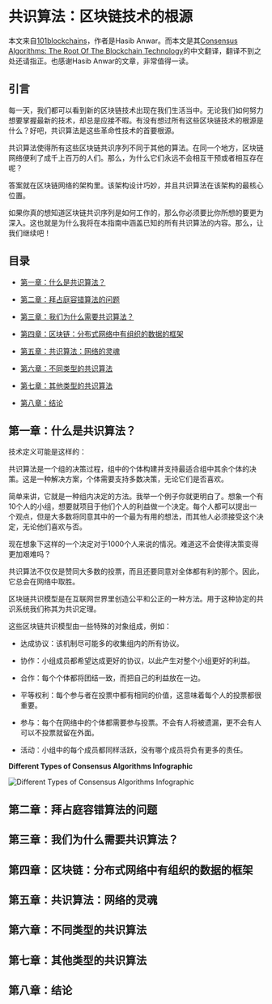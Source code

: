 # 共识算法：区块链技术的根源

本文来自[101blockchains](https://101blockchains.com)，作者是Hasib Anwar。而本文是其[Consensus Algorithms: The Root Of The Blockchain Technology](https://101blockchains.com/consensus-algorithms-blockchain/)的中文翻译，翻译不到之处还请指正。也感谢Hasib Anwar的文章，非常值得一读。


## 引言

每一天，我们都可以看到新的区块链技术出现在我们生活当中。无论我们如何努力想要掌握最新的技术，却总是应接不暇。有没有想过所有这些区块链技术的根源是什么？好吧，共识算法是这些革命性技术的首要根源。

共识算法使得所有这些区块链共识序列不同于其他的算法。在同一个地方，区块链网络便利了成千上百万的人们。那么，为什么它们永远不会相互干预或者相互存在呢？

答案就在区块链网络的架构里。该架构设计巧妙，并且共识算法在该架构的最核心位置。

如果你真的想知道区块链共识序列是如何工作的，那么你必须要比你所想的要更为深入。这也就是为什么我将在本指南中涵盖已知的所有共识算法的内容。那么，让我们继续吧！


## 目录

- [第一章：什么是共识算法？](#第一章：什么是共识算法？)

- [第二章：拜占庭容错算法的问题](#第二章：拜占庭容错算法的问题)

- [第三章：我们为什么需要共识算法？](#第三章：我们为什么需要共识算法？)

- [第四章：区块链：分布式网络中有组织的数据的框架](#第四章：区块链：分布式网络中有组织的数据的框架)

- [第五章：共识算法：网络的灵魂](#第五章：共识算法：网络的灵魂)

- [第六章：不同类型的共识算法](#第六章：不同类型的共识算法)
        
- [第七章：其他类型的共识算法](#第七章：其他类型的共识算法)

- [第八章：结论](#第八章：结论)


## 第一章：什么是共识算法？

技术定义可能是这样的：

共识算法是一个组的决策过程，组中的个体构建并支持最适合组中其余个体的决策。这是一种解决方案，个体需要支持多数决策，无论它们是否喜欢。

简单来讲，它就是一种组内决定的方法。我举一个例子你就更明白了。想象一个有10个人的小组，想要就项目于他们个人的利益做一个决定。每个人都可以提出一个观点，但是大多数将同意其中的一个最为有用的想法，而其他人必须接受这个决定，无论他们喜欢与否。

现在想象下这样的一个决定对于1000个人来说的情况。难道这不会使得决策变得更加艰难吗？

共识算法不仅仅是赞同大多数的投票，而且还要同意对全体都有利的那个。因此，它总会在网络中取胜。

区块链共识模型是在互联网世界里创造公平和公正的一种方法。用于这种协定的共识系统我们称其为共识定理。

这些区块链共识模型由一些特殊的对象组成，例如：

- 达成协议：该机制尽可能多的收集组内的所有协议。

- 协作：小组成员都希望达成更好的协议，以此产生对整个小组更好的利益。

- 合作：每个个体都将团结一致，而把自己的利益放在一边。

- 平等权利：每个参与者在投票中都有相同的价值，这意味着每个人的投票都很重要。

- 参与：每个在网络中的个体都需要参与投票。不会有人将被遗漏，更不会有人可以不投票就留在外面。

- 活动：小组中的每个成员都同样活跃，没有哪个成员将负有更多的责任。

**Different Types of Consensus Algorithms Infographic**

![Different Types of Consensus Algorithms Infographic](https://github.com/i0Ek3/YGP/blob/master/image/Different_Consensus_Algorithms.png)




## 第二章：拜占庭容错算法的问题

## 第三章：我们为什么需要共识算法？

## 第四章：区块链：分布式网络中有组织的数据的框架
 
## 第五章：共识算法：网络的灵魂

## 第六章：不同类型的共识算法
        
## 第七章：其他类型的共识算法

## 第八章：结论










